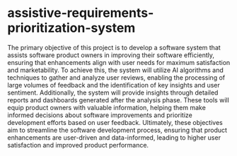 # assistive-requirements-prioritization-system
The primary objective of this project is to develop a software system that assists software product owners in improving their software efficiently, ensuring that enhancements align with user needs for maximum satisfaction and marketability.
To achieve this, the system will utilize AI algorithms and techniques to gather and analyze user reviews, enabling the processing of large volumes of feedback and the identification of key insights and user sentiment. Additionally, the system will provide insights through detailed reports and dashboards generated after the analysis phase. These tools will equip product owners with valuable information, helping them make informed decisions about software improvements and prioritize development efforts based on user feedback. Ultimately, these objectives aim to streamline the software development process,
ensuring that product enhancements are user-driven and data-informed, leading to higher user satisfaction and improved product performance.
